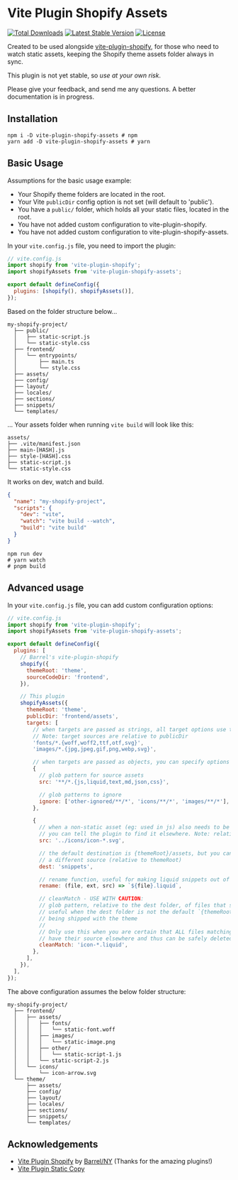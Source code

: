 # Vite Plugin Shopify Assets

<a href="https://www.npmjs.com/package/vite-plugin-shopify-assets"><img src="https://img.shields.io/npm/dt/vite-plugin-shopify-assets" alt="Total Downloads"></a>
<a href="https://www.npmjs.com/package/vite-plugin-shopify-assets"><img src="https://img.shields.io/npm/v/vite-plugin-shopify-assets" alt="Latest Stable Version"></a>
<a href="https://www.npmjs.com/package/vite-plugin-shopify-assets"><img src="https://img.shields.io/npm/l/vite-plugin-shopify-assets" alt="License"></a>

Created to be used alongside [vite-plugin-shopify](https://github.com/barrel/shopify-vite/tree/main/packages/vite-plugin-shopify), for those who need to watch static assets, keeping the Shopify theme assets folder always in sync.

This plugin is not yet stable, so _use at your own risk_.

Please give your feedback, and send me any questions. A better documentation is in progress.

## Installation

```shell
npm i -D vite-plugin-shopify-assets # npm
yarn add -D vite-plugin-shopify-assets # yarn
```

## Basic Usage

Assumptions for the basic usage example:

- Your Shopify theme folders are located in the root.
- Your Vite `publicDir` config option is not set (will default to 'public').
- You have a `public/` folder, which holds all your static files, located in the root.
- You have not added custom configuration to vite-plugin-shopify.
- You have not added custom configuration to vite-plugin-shopify-assets.

In your `vite.config.js` file, you need to import the plugin:

```js
// vite.config.js
import shopify from 'vite-plugin-shopify';
import shopifyAssets from 'vite-plugin-shopify-assets';

export default defineConfig({
  plugins: [shopify(), shopifyAssets()],
});
```

Based on the folder structure below...

```text
my-shopify-project/
  ├── public/
  │   ├── static-script.js
  │   └── static-style.css
  ├── frontend/
  │   └── entrypoints/
  │       ├── main.ts
  │       └── style.css
  ├── assets/
  ├── config/
  ├── layout/
  ├── locales/
  ├── sections/
  ├── snippets/
  └── templates/
```

... Your assets folder when running `vite build` will look like this:

```text
assets/
├── .vite/manifest.json
├── main-[HASH].js
├── style-[HASH].css
├── static-script.js
└── static-style.css
```

It works on dev, watch and build.

```json
{
  "name": "my-shopify-project",
  "scripts": {
    "dev": "vite",
    "watch": "vite build --watch",
    "build": "vite build"
  }
}
```

```shell
npm run dev
# yarn watch
# pnpm build
```

## Advanced usage

In your `vite.config.js` file, you can add custom configuration options:

```js
// vite.config.js
import shopify from 'vite-plugin-shopify';
import shopifyAssets from 'vite-plugin-shopify-assets';

export default defineConfig({
  plugins: [
    // Barrel's vite-plugin-shopify
    shopify({
      themeRoot: 'theme',
      sourceCodeDir: 'frontend',
    }),

    // This plugin
    shopifyAssets({
      themeRoot: 'theme',
      publicDir: 'frontend/assets',
      targets: [
        // when targets are passed as strings, all target options use the default
        // Note: target sources are relative to publicDir
        'fonts/*.{woff,woff2,ttf,otf,svg}',
        'images/*.{jpg,jpeg,gif,png,webp,svg}',

        // when targets are passed as objects, you can specify options
        {
          // glob pattern for source assets
          src: '**/*.{js,liquid,text,md,json,css}',

          // glob patterns to ignore
          ignore: ['other-ignored/**/*', 'icons/**/*', 'images/**/*'],
        },

        {
          // when a non-static asset (eg: used in js) also needs to be copied as a static asset,
          // you can tell the plugin to find it elsewhere. Note: relative to publicDir
          src: '../icons/icon-*.svg',

          // the default destination is {themeRoot}/assets, but you can specify
          // a different source (relative to themeRoot)
          dest: 'snippets',

          // rename function, useful for making liquid snippets out of svg files for example
          rename: (file, ext, src) => `${file}.liquid`,

          // cleanMatch - USE WITH CAUTION:
          // glob pattern, relative to the dest folder, of files that should be cleaned/deleted
          // useful when the dest folder is not the default `{themeRoot}/assets` to avoid unused asset files
          // being shipped with the theme
          //
          // Only use this when you are certain that ALL files matching the pattern
          // have their source elsewhere and thus can be safely deleted
          cleanMatch: 'icon-*.liquid',
        },
      ],
    }),
  ],
});
```

The above configuration assumes the below folder structure:

```text
my-shopify-project/
  ├── frontend/
  │   ├── assets/
  │   │   ├── fonts/
  │   │   │   └── static-font.woff
  │   │   ├── images/
  │   │   │   └── static-image.png
  │   │   ├── other/
  │   │   │   └── static-script-1.js
  │   │   └── static-script-2.js
  │   └── icons/
  │       └── icon-arrow.svg
  └── theme/
      ├── assets/
      ├── config/
      ├── layout/
      ├── locales/
      ├── sections/
      ├── snippets/
      └── templates/
```

## Acknowledgements

- [Vite Plugin Shopify](https://github.com/barrel/shopify-vite/tree/main/packages/vite-plugin-shopify) by [Barrel/NY](https://github.com/barrel) (Thanks for the amazing plugins!)
- [Vite Plugin Static Copy](https://github.com/sapphi-red/vite-plugin-static-copy)
